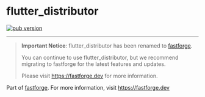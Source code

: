 # flutter_distributor

[![pub version][pub-image]][pub-url]

[pub-image]: https://img.shields.io/pub/v/flutter_distributor.svg
[pub-url]: https://pub.dev/packages/flutter_distributor

---

> **Important Notice**: flutter_distributor has been renamed to [fastforge](https://github.com/fastforgedev/fastforge).
>
> You can continue to use flutter_distributor, but we recommend migrating to fastforge for the latest features and updates.
>
> Please visit https://fastforge.dev for more information.

Part of [fastforge](https://github.com/fastforgedev/fastforge). For more information, visit https://fastforge.dev
